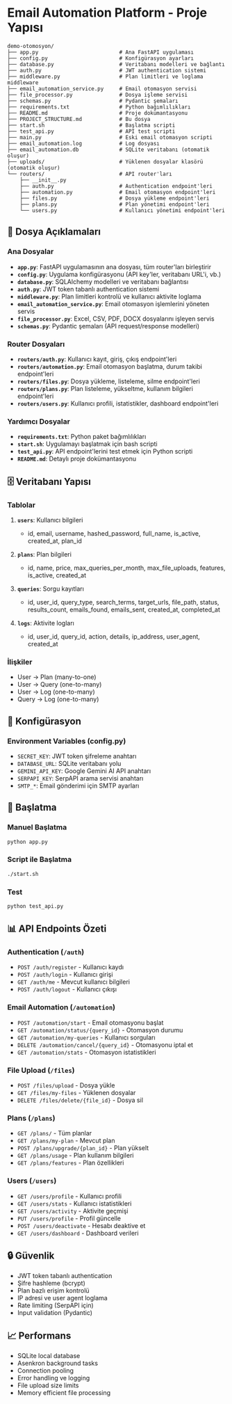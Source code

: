 # Email Automation Platform - Proje Yapısı

```
demo-otomosyon/
├── app.py                          # Ana FastAPI uygulaması
├── config.py                       # Konfigürasyon ayarları
├── database.py                     # Veritabanı modelleri ve bağlantı
├── auth.py                         # JWT authentication sistemi
├── middleware.py                   # Plan limitleri ve loglama middleware
├── email_automation_service.py     # Email otomasyon servisi
├── file_processor.py               # Dosya işleme servisi
├── schemas.py                      # Pydantic şemaları
├── requirements.txt                # Python bağımlılıkları
├── README.md                       # Proje dokümantasyonu
├── PROJECT_STRUCTURE.md            # Bu dosya
├── start.sh                        # Başlatma scripti
├── test_api.py                     # API test scripti
├── main.py                         # Eski email otomasyon scripti
├── email_automation.log            # Log dosyası
├── email_automation.db             # SQLite veritabanı (otomatik oluşur)
├── uploads/                        # Yüklenen dosyalar klasörü (otomatik oluşur)
└── routers/                        # API router'ları
    ├── __init__.py
    ├── auth.py                     # Authentication endpoint'leri
    ├── automation.py               # Email otomasyon endpoint'leri
    ├── files.py                    # Dosya yükleme endpoint'leri
    ├── plans.py                    # Plan yönetimi endpoint'leri
    └── users.py                    # Kullanıcı yönetimi endpoint'leri
```

## 📁 Dosya Açıklamaları

### Ana Dosyalar
- **`app.py`**: FastAPI uygulamasının ana dosyası, tüm router'ları birleştirir
- **`config.py`**: Uygulama konfigürasyonu (API key'ler, veritabanı URL'i, vb.)
- **`database.py`**: SQLAlchemy modelleri ve veritabanı bağlantısı
- **`auth.py`**: JWT token tabanlı authentication sistemi
- **`middleware.py`**: Plan limitleri kontrolü ve kullanıcı aktivite loglama
- **`email_automation_service.py`**: Email otomasyon işlemlerini yöneten servis
- **`file_processor.py`**: Excel, CSV, PDF, DOCX dosyalarını işleyen servis
- **`schemas.py`**: Pydantic şemaları (API request/response modelleri)

### Router Dosyaları
- **`routers/auth.py`**: Kullanıcı kayıt, giriş, çıkış endpoint'leri
- **`routers/automation.py`**: Email otomasyon başlatma, durum takibi endpoint'leri
- **`routers/files.py`**: Dosya yükleme, listeleme, silme endpoint'leri
- **`routers/plans.py`**: Plan listeleme, yükseltme, kullanım bilgileri endpoint'leri
- **`routers/users.py`**: Kullanıcı profili, istatistikler, dashboard endpoint'leri

### Yardımcı Dosyalar
- **`requirements.txt`**: Python paket bağımlılıkları
- **`start.sh`**: Uygulamayı başlatmak için bash scripti
- **`test_api.py`**: API endpoint'lerini test etmek için Python scripti
- **`README.md`**: Detaylı proje dokümantasyonu

## 🗄️ Veritabanı Yapısı

### Tablolar
1. **`users`**: Kullanıcı bilgileri
   - id, email, username, hashed_password, full_name, is_active, created_at, plan_id

2. **`plans`**: Plan bilgileri
   - id, name, price, max_queries_per_month, max_file_uploads, features, is_active, created_at

3. **`queries`**: Sorgu kayıtları
   - id, user_id, query_type, search_terms, target_urls, file_path, status, results_count, emails_found, emails_sent, created_at, completed_at

4. **`logs`**: Aktivite logları
   - id, user_id, query_id, action, details, ip_address, user_agent, created_at

### İlişkiler
- User → Plan (many-to-one)
- User → Query (one-to-many)
- User → Log (one-to-many)
- Query → Log (one-to-many)

## 🔧 Konfigürasyon

### Environment Variables (config.py)
- `SECRET_KEY`: JWT token şifreleme anahtarı
- `DATABASE_URL`: SQLite veritabanı yolu
- `GEMINI_API_KEY`: Google Gemini AI API anahtarı
- `SERPAPI_KEY`: SerpAPI arama servisi anahtarı
- `SMTP_*`: Email gönderimi için SMTP ayarları

## 🚀 Başlatma

### Manuel Başlatma
```bash
python app.py
```

### Script ile Başlatma
```bash
./start.sh
```

### Test
```bash
python test_api.py
```

## 📊 API Endpoints Özeti

### Authentication (`/auth`)
- `POST /auth/register` - Kullanıcı kaydı
- `POST /auth/login` - Kullanıcı girişi
- `GET /auth/me` - Mevcut kullanıcı bilgileri
- `POST /auth/logout` - Kullanıcı çıkışı

### Email Automation (`/automation`)
- `POST /automation/start` - Email otomasyonu başlat
- `GET /automation/status/{query_id}` - Otomasyon durumu
- `GET /automation/my-queries` - Kullanıcı sorguları
- `DELETE /automation/cancel/{query_id}` - Otomasyonu iptal et
- `GET /automation/stats` - Otomasyon istatistikleri

### File Upload (`/files`)
- `POST /files/upload` - Dosya yükle
- `GET /files/my-files` - Yüklenen dosyalar
- `DELETE /files/delete/{file_id}` - Dosya sil

### Plans (`/plans`)
- `GET /plans/` - Tüm planlar
- `GET /plans/my-plan` - Mevcut plan
- `POST /plans/upgrade/{plan_id}` - Plan yükselt
- `GET /plans/usage` - Plan kullanım bilgileri
- `GET /plans/features` - Plan özellikleri

### Users (`/users`)
- `GET /users/profile` - Kullanıcı profili
- `GET /users/stats` - Kullanıcı istatistikleri
- `GET /users/activity` - Aktivite geçmişi
- `PUT /users/profile` - Profil güncelle
- `POST /users/deactivate` - Hesabı deaktive et
- `GET /users/dashboard` - Dashboard verileri

## 🔒 Güvenlik

- JWT token tabanlı authentication
- Şifre hashleme (bcrypt)
- Plan bazlı erişim kontrolü
- IP adresi ve user agent loglama
- Rate limiting (SerpAPI için)
- Input validation (Pydantic)

## 📈 Performans

- SQLite local database
- Asenkron background tasks
- Connection pooling
- Error handling ve logging
- File upload size limits
- Memory efficient file processing

